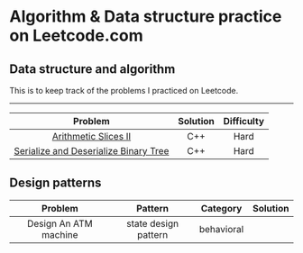 # Algorithm & Data structure practice on Leetcode.com


## Data structure and algorithm

This is to keep track of the problems I practiced on Leetcode.

-----

|Problem|Solution|Difficulty|
|:---:|:---:|:---:|
|[Arithmetic Slices II](https://leetcode.com/problems/arithmetic-slices-ii-subsequence/description/)| C++ | Hard|
|[Serialize and Deserialize Binary Tree](https://leetcode.com/problems/serialize-and-deserialize-binary-tree/description/)| C++ | Hard |


## Design patterns

|Problem|Pattern|Category|Solution|
|:---:|:---:|:---:|:---:|
|Design An ATM machine| state design pattern | behavioral |
